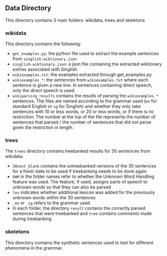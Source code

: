 ## Data Directory
This directory contains 3 main folders: wikidata, trees and skeletons

### wikidata
This directory contains the following:
* `get_examples.py`: the python file used to extract the example sentences from `singlish-wiktionary.json`
* `singlish-wiktionary.json`: a json file containing the extracted wiktionary extries associated with Singlish
* `wikiexamples.txt`: the examples extracted through get_examples.py
* `wikiexamples_*`: the sentences from `wikiexamples.txt` where each sentence is given a new line. In sentences containing direct speech, only the direct speech is used.
* `wikiparsing_results` contains the results of parsing the `wikiexamples_*` sentences. The files are named according to the grammar used (`en` for standard English or `sg` for Singlish) and
whether they only take sentences with 10 or less words, or 20 or less words, or if there is no restriction. The number at the top of the file represents
the number of sentences that parsed / the number of sentences that did not parse given the restriction in length.
### trees
The `trees` directory contains treebanked results for 30 sentences from wikidata. 
* `30sent_blank` contains the untreebanked versions of the 30 sentences for a fresh slate to be used if treebanking needs to be done again
* `UWH` in the folder names refer to whether the Unknown Word Handling feature was used. The feature, if used, assigns parts of speech to unknown words so that they can also be parsed
* `lex` indicates whether additional lexicon was added for the previously unknown words within the 30 sentences
* `_en` or `_sg` refers to the grammar used
* In each folder, the directory `result` contains the correctly parsed sentences that were treebanked and `tree` contains comments made during treebanking

### skeletons
This directory contains the synthetic sentences used to test for different phenomena in the grammar.

